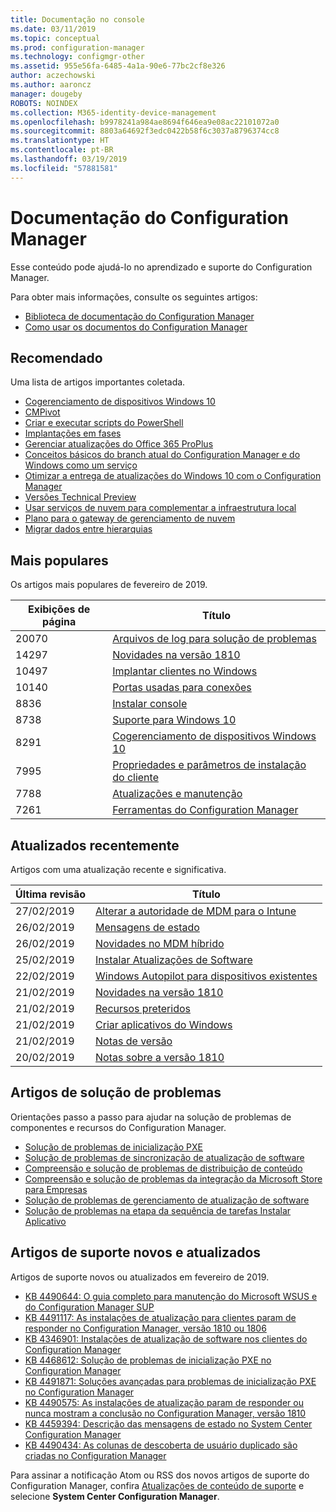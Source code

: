 ```yaml
---
title: Documentação no console
ms.date: 03/11/2019
ms.topic: conceptual
ms.prod: configuration-manager
ms.technology: configmgr-other
ms.assetid: 955e56fa-6485-4a1a-90e6-77bc2cf8e326
author: aczechowski
ms.author: aaroncz
manager: dougeby
ROBOTS: NOINDEX
ms.collection: M365-identity-device-management
ms.openlocfilehash: b9978241a984ae8694f646ea9e08ac22101072a0
ms.sourcegitcommit: 8803a64692f3edc0422b58f6c3037a8796374cc8
ms.translationtype: HT
ms.contentlocale: pt-BR
ms.lasthandoff: 03/19/2019
ms.locfileid: "57881581"
---
```

<!-- 
- Feature 1357546
- This page displays in-console, under the Community workspace, Documentation node. 
- Don't use any relative links; must be full https://docs.microsoft.com and language neutral
- Process: https://microsoft.sharepoint.com/teams/ConfigMgr/Documents/ContentPub/Data%20collection%20process%20for%20Feature%201357546%20In-console%20documentation.docx?web=1
-->


# <a name="configuration-manager-documentation"></a>Documentação do Configuration Manager

Esse conteúdo pode ajudá-lo no aprendizado e suporte do Configuration Manager. 

Para obter mais informações, consulte os seguintes artigos:
- [Biblioteca de documentação do Configuration Manager](https://docs.microsoft.com/sccm)  
- [Como usar os documentos do Configuration Manager](https://docs.microsoft.com/sccm/core/understand/use-docs)



## <a name="recommended"></a>Recomendado 
Uma lista de artigos importantes coletada.

- [Cogerenciamento de dispositivos Windows 10](https://docs.microsoft.com/sccm/comanage/overview)  
- [CMPivot](https://docs.microsoft.com/sccm/core/servers/manage/cmpivot)  
- [Criar e executar scripts do PowerShell](https://docs.microsoft.com/sccm/apps/deploy-use/create-deploy-scripts)  
- [Implantações em fases](https://docs.microsoft.com/sccm/osd/deploy-use/create-phased-deployment-for-task-sequence)  
- [Gerenciar atualizações do Office 365 ProPlus](https://docs.microsoft.com/sccm/sum/deploy-use/manage-office-365-proplus-updates)  
- [Conceitos básicos do branch atual do Configuration Manager e do Windows como um serviço](https://docs.microsoft.com/sccm/core/understand/configuration-manager-and-windows-as-service)
- [Otimizar a entrega de atualizações do Windows 10 com o Configuration Manager](https://docs.microsoft.com/sccm/sum/deploy-use/optimize-windows-10-update-delivery)
- [Versões Technical Preview](https://docs.microsoft.com/sccm/core/get-started/technical-preview)
- [Usar serviços de nuvem para complementar a infraestrutura local](https://docs.microsoft.com/sccm/core/understand/use-cloud-services)
- [Plano para o gateway de gerenciamento de nuvem](https://docs.microsoft.com/sccm/core/clients/manage/plan-cloud-management-gateway)
- [Migrar dados entre hierarquias](https://docs.microsoft.com/sccm/core/migration/migrate-data-between-hierarchies)



## <a name="trending"></a>Mais populares
Os artigos mais populares de fevereiro de 2019.

| Exibições de página | Título | 
|------------|-------| 
| 20070 | [Arquivos de log para solução de problemas](https://docs.microsoft.com/sccm/core/plan-design/hierarchy/log-files) |
| 14297 | [Novidades na versão 1810](https://docs.microsoft.com/sccm/core/plan-design/changes/whats-new-in-version-1810) |
| 10497 | [Implantar clientes no Windows](https://docs.microsoft.com/sccm/core/clients/deploy/deploy-clients-to-windows-computers) |
| 10140 | [Portas usadas para conexões](https://docs.microsoft.com/sccm/core/plan-design/hierarchy/ports) |
| 8836 | [Instalar console](https://docs.microsoft.com/sccm/core/servers/deploy/install/install-consoles) |
| 8738 | [Suporte para Windows 10](https://docs.microsoft.com/sccm/core/plan-design/configs/support-for-windows-10) |
| 8291 | [Cogerenciamento de dispositivos Windows 10](https://docs.microsoft.com/sccm/comanage/overview) |
| 7995 | [Propriedades e parâmetros de instalação do cliente](https://docs.microsoft.com/sccm/core/clients/deploy/about-client-installation-properties) |
| 7788 | [Atualizações e manutenção](https://docs.microsoft.com/sccm/core/servers/manage/updates) |
| 7261 | [Ferramentas do Configuration Manager](https://docs.microsoft.com/sccm/core/support/tools) |



## <a name="recently-updated"></a>Atualizados recentemente
Artigos com uma atualização recente e significativa.

| Última revisão | Título | 
|---------------|-------|
| 27/02/2019 | [Alterar a autoridade de MDM para o Intune](https://docs.microsoft.com/sccm/mdm/deploy-use/migrate-change-mdm-authority) |
| 26/02/2019 | [Mensagens de estado](https://docs.microsoft.com/sccm/core/plan-design/hierarchy/state-messaging-system-center-configuration-manager) |
| 26/02/2019 | [Novidades no MDM híbrido](https://docs.microsoft.com/sccm/mdm/understand/whats-new-in-hybrid-mobile-device-management) |
| 25/02/2019 | [Instalar Atualizações de Software](https://docs.microsoft.com/sccm/osd/understand/install-software-updates) |
| 22/02/2019 | [Windows Autopilot para dispositivos existentes](https://docs.microsoft.com/sccm/osd/deploy-use/windows-autopilot-for-existing-devices) |
| 21/02/2019 | [Novidades na versão 1810](https://docs.microsoft.com/sccm/core/plan-design/changes/whats-new-in-version-1810) |
| 21/02/2019 | [Recursos preteridos](https://docs.microsoft.com/sccm/core/plan-design/changes/deprecated/removed-and-deprecated-cmfeatures) |
| 21/02/2019 | [Criar aplicativos do Windows](https://docs.microsoft.com/sccm/apps/get-started/creating-windows-applications) |
| 21/02/2019 | [Notas de versão](https://docs.microsoft.com/sccm/core/servers/deploy/install/release-notes) |
| 20/02/2019 | [Notas sobre a versão 1810](https://docs.microsoft.com/powershell/sccm/1810-release-notes) |



## <a name="troubleshooting-articles"></a>Artigos de solução de problemas
Orientações passo a passo para ajudar na solução de problemas de componentes e recursos do Configuration Manager.

- [Solução de problemas de inicialização PXE](https://support.microsoft.com/help/4468612)
- [Solução de problemas de sincronização de atualização de software](https://support.microsoft.com/help/10059)
- [Compreensão e solução de problemas de distribuição de conteúdo](https://support.microsoft.com/help/4482728)
- [Compreensão e solução de problemas da integração da Microsoft Store para Empresas](https://support.microsoft.com/help/4010214)
- [Solução de problemas de gerenciamento de atualização de software](https://support.microsoft.com/help/10680)
- [Solução de problemas na etapa da sequência de tarefas Instalar Aplicativo](https://support.microsoft.com/help/18408/)



## <a name="new-and-updated-support-articles"></a>Artigos de suporte novos e atualizados
Artigos de suporte novos ou atualizados em fevereiro de 2019.

- [KB 4490644: O guia completo para manutenção do Microsoft WSUS e do Configuration Manager SUP](https://support.microsoft.com/help/4490644)
- [KB 4491117: As instalações de atualização para clientes param de responder no Configuration Manager, versão 1810 ou 1806](https://support.microsoft.com/help/4491117)
- [KB 4346901: Instalações de atualização de software nos clientes do Configuration Manager](https://support.microsoft.com/help/4346901)
- [KB 4468612: Solução de problemas de inicialização PXE no Configuration Manager](https://support.microsoft.com/help/4468612)
- [KB 4491871: Soluções avançadas para problemas de inicialização PXE no Configuration Manager](https://support.microsoft.com/help/4491871)
- [KB 4490575: As instalações de atualização param de responder ou nunca mostram a conclusão no Configuration Manager, versão 1810](https://support.microsoft.com/help/4490575)
- [KB 4459394: Descrição das mensagens de estado no System Center Configuration Manager](https://support.microsoft.com/help/4459394)
- [KB 4490434: As colunas de descoberta de usuário duplicado são criadas no Configuration Manager](https://support.microsoft.com/help/4490434)

Para assinar a notificação Atom ou RSS dos novos artigos de suporte do Configuration Manager, confira [Atualizações de conteúdo de suporte](https://support.microsoft.com/help/4089498/) e selecione **System Center Configuration Manager**.  
